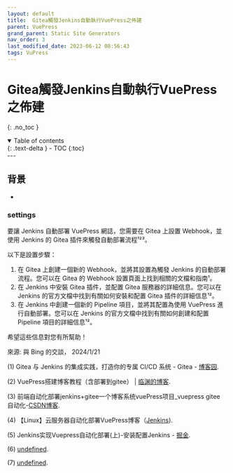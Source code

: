 ```yaml
---
layout: default
title:  Gitea觸發Jenkins自動執行VuePress之佈建
parent: VuePress
grand_parent: Static Site Generators
nav_order: 3
last_modified_date: 2023-06-12 08:56:43
tags: VuPress
---
```


# Gitea觸發Jenkins自動執行VuePress之佈建
{: .no_toc }

<details open markdown="block">
  <summary>
    Table of contents
  </summary>
  {: .text-delta }
- TOC
{:toc}
</details>
---

## 背景

-

### settings

要讓 Jenkins 自動部署 VuePress 網誌，您需要在 Gitea 上設置 Webhook，並使用 Jenkins 的 Gitea 插件來觸發自動部署流程¹²³。

以下是設置步驟：

1. 在 Gitea 上創建一個新的 Webhook，並將其設置為觸發 Jenkins 的自動部署流程。您可以在 Gitea 的 Webhook 設置頁面上找到相關的文檔和指南¹。
2. 在 Jenkins 中安裝 Gitea 插件，並配置 Gitea 服務器的詳細信息。您可以在 Jenkins 的官方文檔中找到有關如何安裝和配置 Gitea 插件的詳細信息¹²。
3. 在 Jenkins 中創建一個新的 Pipeline 項目，並將其配置為使用 VuePress 進行自動部署。您可以在 Jenkins 的官方文檔中找到有關如何創建和配置 Pipeline 項目的詳細信息¹²。

希望這些信息對您有所幫助！

來源: 與 Bing 的交談， 2024/1/21

(1) Gitea 与 Jenkins 的集成实践，打造你的专属 CI/CD 系统 - Gitea - [博客园](https://www.cnblogs.com/Gitea/p/jenkins.html).

(2) VuePress搭建博客教程（含部署到gitee） | [临渊的博客](http://linyuanstudy.gitee.io/linyuanstudy/frontEnd/VuePress%E6%90%AD%E5%BB%BA%E5%8D%9A%E5%AE%A2%E6%95%99%E7%A8%8B.html).

(3) 前端自动化部署jenkins+gitee一个博客系统vuePress项目_vuepress gitee 自动化-[CSDN博客](https://blog.csdn.net/weixin_42424283/article/details/128738568).

(4) 【Linux】云服务器自动化部署VuePress博客（[Jenkins](https://blog.51cto.com/returntmp/7330501)).

(5) Jenkins实现Vuepress自动化部署(上)-安装配置Jenkins - [掘金](https://juejin.cn/post/6969542924182749198).

(6) [undefined](https://plugins.jenkins.io/gitea/).

(7) [undefined](https://gitea.com).
